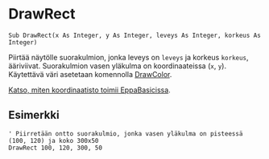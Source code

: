 <!--graphics-->
DrawRect
========

```eppabasic
Sub DrawRect(x As Integer, y As Integer, leveys As Integer, korkeus As Integer)
```

Piirtää näytölle suorakulmion, jonka leveys on `leveys` ja korkeus `korkeus`, ääriviivat.
Suorakulmion vasen yläkulma on koordinaateissa (`x`, `y`).
Käytettävä väri asetetaan komennolla [DrawColor](manual:drawcolor).

[Katso, miten koordinaatisto toimii EppaBasicissa](manual:/coordinates).

Esimerkki
----------
```eppabasic
' Piirretään ontto suorakulmio, jonka vasen yläkulma on pisteessä (100, 120) ja koko 300x50
DrawRect 100, 120, 300, 50
```
